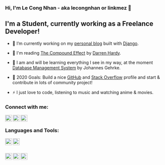 ### Hi, I'm Le Cong Nhan - aka lecongnhan or linkmez 👋


## I'm a Student, currently working as a Freelance Developer!

- 🔭 I’m currently working on my [personal blog](https://github.com/lecongnhan/lecongnhan-django-blog) built with [Django](https://www.djangoproject.com/).
- 📖 I'm reading [The Compound Effect](https://www.goodreads.com/book/show/9420697-the-compound-effect) by [Darren Hardy](https://darrenhardy.com/).
- 🌱 I am and will be learning everything I see in my way, at the moment [Database Management System](https://github.com) by Johannes Gehrke.
- 🥅 2020 Goals: Build a nice [GitHub](https://github.com/lecongnhan) and [Stack Overflow](https://stackoverflow.com/users/13484014/) profile and start & contribute in lots of community project!

- ⚡ I just love to code, listening to music and watching anime & movies.

### Connect with me:

[<img align="left" alt="linkmez | Freelancer" width="22px" src="https://simpleicons.org/icons/freelancer.svg" />][Freelancer]
[<img align="left" alt="lecongnhan.293 | Facebook" width="22px" src="https://simpleicons.org/icons/facebook.svg" />][Facebook]
[<img align="left" alt="l13484014 | Stack Overflow" width="22px" src="https://simpleicons.org/icons/stackoverflow.svg" />][StackOverflow]

<br />

### Languages and Tools:

<img align="left" alt="C++" width="22px" src="https://simpleicons.org/icons/cplusplus.svg" />
<img align="left" alt="Python" width="22px" src="https://simpleicons.org/icons/python.svg" />

<br />
<br />

[<img align="left" alt="Visual Studio" width="22px" src="https://simpleicons.org/icons/visualstudio.svg" />][Visual Studio]
[<img align="left" alt="Visual Studio Code" width="22px" src="https://simpleicons.org/icons/visualstudiocode.svg" />][Visual Studio Code]
[<img align="left" alt="PyCharm" width="22px" src="https://simpleicons.org/icons/pycharm.svg" />][PyCharm]


[Freelancer]: //
[Facebook]: http://facebook.com/lecongnhan.293
[StackOverflow]: https://stackoverflow.com/users/13484014
[PyCharm]: https://www.jetbrains.com/pycharm/
[Visual Studio]: https://visualstudio.microsoft.com/
[Visual Studio Code]: https://code.visualstudio.com/
